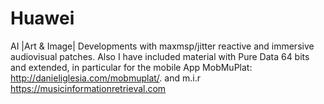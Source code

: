 # Huawei
AI |Art & Image|
Developments with maxmsp/jitter reactive and immersive audiovisual patches. Also I have included material with Pure Data 64 bits and extended, in particular for the mobile App MobMuPlat: http://danieliglesia.com/mobmuplat/. and m.i.r https://musicinformationretrieval.com
